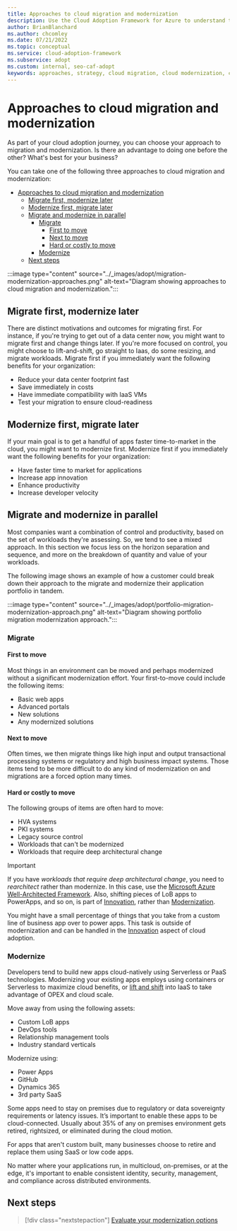 ```yaml
---
title: Approaches to cloud migration and modernization
description: Use the Cloud Adoption Framework for Azure to understand the various approaches to migrate and modernize in your cloud adoption journey.
author: BrianBlanchard
ms.author: chcomley
ms.date: 07/21/2022
ms.topic: conceptual
ms.service: cloud-adoption-framework
ms.subservice: adopt
ms.custom: internal, seo-caf-adopt
keywords: approaches, strategy, cloud migration, cloud modernization, cloud adoption framework
---
```

# Approaches to cloud migration and modernization

As part of your cloud adoption journey, you can choose your approach to migration and modernization. Is there an advantage to doing one before the other? What's best for your business?

You can take one of the following three approaches to cloud migration and modernization:

- [Approaches to cloud migration and modernization](#approaches-to-cloud-migration-and-modernization)
  - [Migrate first, modernize later](#migrate-first-modernize-later)
  - [Modernize first, migrate later](#modernize-first-migrate-later)
  - [Migrate and modernize in parallel](#migrate-and-modernize-in-parallel)
    - [Migrate](#migrate)
      - [First to move](#first-to-move)
      - [Next to move](#next-to-move)
      - [Hard or costly to move](#hard-or-costly-to-move)
    - [Modernize](#modernize)
  - [Next steps](#next-steps)

:::image type="content" source="../_images/adopt/migration-modernization-approaches.png" alt-text="Diagram showing approaches to cloud migration and modernization.":::

## Migrate first, modernize later

There are distinct motivations and outcomes for migrating first. For instance, if you're trying to get out of a data center now, you might want to migrate first and change things later. If you're more focused on control, you might choose to lift-and-shift, go straight to Iaas, do some resizing, and migrate workloads. Migrate first if you immediately want the following benefits for your organization:

- Reduce your data center footprint fast
- Save immediately in costs
- Have immediate compatibility with IaaS VMs
- Test your migration to ensure cloud-readiness

## Modernize first, migrate later

If your main goal is to get a handful of apps faster time-to-market in the cloud, you might want to modernize first. Modernize first if you immediately want the following benefits for your organization:

- Have faster time to market for applications
- Increase app innovation
- Enhance productivity
- Increase developer velocity

## Migrate and modernize in parallel

Most companies want a combination of control and productivity, based on the set of workloads they're assessing. So, we tend to see a mixed approach. In this section we focus less on the horizon separation and sequence, and more on the breakdown of quantity and value of your workloads.

The following image shows an example of how a customer could break down their approach to the migrate and modernize their application portfolio in tandem.

:::image type="content" source="../_images/adopt/portfolio-migration-modernization-approach.png" alt-text="Diagram showing portfolio migration modernization approach.":::

### Migrate

#### First to move

Most things in an environment can be moved and perhaps modernized without a significant modernization effort. Your first-to-move could include the following items:

- Basic web apps
- Advanced portals
- New solutions
- Any modernized solutions

#### Next to move

Often times, we then migrate things like high input and output transactional processing systems or regulatory and high business impact systems. Those items tend to be more difficult to do any kind of modernization on and migrations are a forced option many times.

#### Hard or costly to move

The following groups of items are often hard to move:

- HVA systems
- PKI systems
- Legacy source control
- Workloads that can't be modernized
- Workloads that require deep architectural change

> [!IMPORTANT]
> If you have *workloads that require deep architectural change*, you need to *rearchitect* rather than modernize. In this case, use the [Microsoft Azure Well-Architected Framework](/azure/architecture/framework/). Also, shifting pieces of LoB apps to PowerApps, and so on, is part of [Innovation](../innovate/index.md), rather than [Modernization](../modernize/index.md).

You might have a small percentage of things that you take from a custom line of business app over to power apps. This task is outside of modernization and can be handled in the [Innovation](../innovate/index.md) aspect of cloud adoption.

### Modernize

Developers tend to build new apps cloud-natively using Serverless or PaaS technologies. Modernizing your existing apps employs using containers or Serverless to maximize cloud benefits, or [lift and shift](/virtualization/windowscontainers/quick-start/lift-shift-to-containers) into IaaS to take advantage of OPEX and cloud scale.

Move away from using the following assets:

- Custom LoB apps
- DevOps tools
- Relationship management tools
- Industry standard verticals

Modernize using:

- Power Apps
- GitHub
- Dynamics 365
- 3rd party SaaS

Some apps need to stay on premises due to regulatory or data sovereignty requirements or latency issues. It’s important to enable these apps to be cloud-connected. Usually about 35% of any on premises environment gets retired, rightsized, or eliminated during the cloud motion.

For apps that aren't custom built, many businesses choose to retire and replace them using SaaS or low code apps.

No matter where your applications run, in multicloud, on-premises, or at the edge, it's important to enable consistent identity, security, management, and compliance across distributed environments.

## Next steps

> [!div class="nextstepaction"]
> [Evaluate your modernization options](../modernize/business-alignment/evaluate-modernization-options.md)
